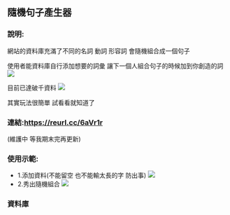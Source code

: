 ## 隨機句子產生器
### 說明:
網站的資料庫充滿了不同的名詞 動詞 形容詞
會隨機組合成一個句子

使用者能資料庫自行添加想要的詞彙
讓下一個人組合句子的時候加到你創造的詞
![](https://i.imgur.com/0oMXTQP.png)

目前已達破千資料
![](https://i.imgur.com/YqtyDQv.png)

其實玩法很簡單 試看看就知道了

### 連結:https://reurl.cc/6aVr1r
(維護中 等我期末完再更新)


### 使用示範:
* 1.添加資料(不能留空 也不能輸太長的字 防出事)
![](https://i.imgur.com/NO6lZMc.png)
* 2.秀出隨機組合
![](https://i.imgur.com/MbaKgpW.png)

### 資料庫
